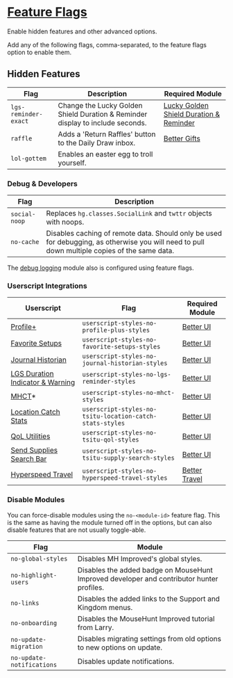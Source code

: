 # [Feature Flags](https://www.mousehuntgame.com/preferences.php?tab=mousehunt-improved-settings#mousehunt-improved-settings-advanced-override-flags)

Enable hidden features and other advanced options.

Add any of the following flags, comma-separated, to the feature flags option to enable them.

## Hidden Features

|Flag|Description|Required Module|
|---|---|---|
|`lgs-reminder-exact`|Change the Lucky Golden Shield Duration & Reminder display to include seconds.|[Lucky Golden Shield Duration & Reminder](./lucky-golden-shield-duration-and-reminder.md)|
|`raffle`|Adds a 'Return Raffles' button to the Daily Draw inbox.|[Better Gifts](./better-gifts.md)|
|`lol-gottem`|Enables an easter egg to troll yourself.||

### Debug & Developers

|Flag|Description|
|---|---|
|`social-noop`|Replaces `hg.classes.SocialLink` and `twttr` objects with noops.|
|`no-cache`|Disables caching of remote data. Should only be used for debugging, as otherwise you will need to pull down multiple copies of the same data.|

The [debug logging](./debug-logging.md) module also is configured using feature flags.

### Userscript Integrations

|Userscript|Flag|Required Module|
|---|---|--|
|[Profile+](https://greasyfork.org/en/scripts/381389-mh-profile)|`userscript-styles-no-profile-plus-styles`|[Better UI](./better-ui.md)|
|[Favorite Setups](https://greasyfork.org/en/scripts/443164-mousehunt-favorite-setups)|`userscript-styles-no-favorite-setups-styles`|[Better UI](./better-ui.md)|
|[Journal Historian](https://greasyfork.org/en/scripts/454968-mousehunt-journal-historian)|`userscript-styles-no-journal-historian-styles`|[Better UI](./better-ui.md)|
|[LGS Duration Indicator & Warning](https://greasyfork.org/en/scripts/410966-mousehunt-lucky-golden-shield-duration-indicator-warning)|`userscript-styles-no-lgs-reminder-styles`|[Better UI](./better-ui.md)|
|[MHCT](https://www.mhct.win/)*|`userscript-styles-no-mhct-styles`|[Better UI](./better-ui.md)|
|[Location Catch Stats](https://greasyfork.org/en/scripts/381438-mousehunt-location-catch-stats)|`userscript-styles-no-tsitu-location-catch-stats-styles`|[Better UI](./better-ui.md)|
|[QoL Utilities](https://greasyfork.org/en/scripts/405334-mousehunt-qol-utilities)|`userscript-styles-no-tsitu-qol-styles`|[Better UI](./better-ui.md)|
|[Send Supplies Search Bar](https://greasyfork.org/en/scripts/396714-mousehunt-send-supplies-search-bar)|`userscript-styles-no-tsitu-supply-search-styles`|[Better UI](./better-ui.md)|
|[Hyperspeed Travel](https://greasyfork.org/en/scripts/448542-mousehunt-hyperspeed-travel)|`userscript-styles-no-hyperspeed-travel-styles`|[Better Travel](./better-travel.md)|

### Disable Modules

You can force-disable modules using the `no-<module-id>` feature flag. This is the same as having the module turned off in the options, but can also disable features that are not usually toggle-able.

|Flag|Module|
|---|---|
|`no-global-styles`|Disables MH Improved's global styles.|
|`no-highlight-users`|Disables the added badge on MouseHunt Improved developer and contributor hunter profiles.|
|`no-links`|Disables the added links to the Support and Kingdom menus.|
|`no-onboarding`|Disables the MouseHunt Improved tutorial from Larry.|
|`no-update-migration`|Disables migrating settings from old options to new options on update.|
|`no-update-notifications`|Disables update notifications.|

